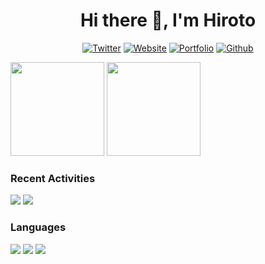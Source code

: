<h1 align="center">Hi there 👋, I'm Hiroto</h1>

<p align="center">
  <a href="https://x.com/hirotobeat"><img src="https://img.shields.io/twitter/follow/hirotobeat?label=Twitter&logo=twitter&style=flat" alt="Twitter"></a>
  <a href="https://hirotobeat.com"><img src="https://img.shields.io/badge/Website-hirotobeat.com-blue?style=flat&logo=google-chrome" alt="Website"></a>
  <a href="https://hirotobeat.vercel.app"><img src="https://img.shields.io/badge/Portfolio-hirotobeat.vercel.app-blue?style=flat&logo=vercel" alt="Portfolio"></a>
  <a href="https://github.com/hirayamahiroto"><img src="https://img.shields.io/github/followers/hirayamahiroto?label=follow&logo=github&style=flat" alt="Github"></a>
</p>

<p align="left">
  <a href="https://github.com/anuraghazra/github-readme-stats"><img height="150px" src="https://github-readme-stats.vercel.app/api?username=hirayamahiroto&count_private=true&show_icons=true&custom_title=GitHub%20Stats&hide_border=true&theme=transparent" /></a>
  <a href="https://github.com/DenverCoder1/github-readme-streak-stats"><img height="150px" src="https://github-readme-streak-stats.herokuapp.com/?user=hirayamahiroto&theme=transparent&hide_border=true" /></a>
</p>

### Recent Activities

[![](http://github-profile-summary-cards.vercel.app/api/cards/profile-details?username=hirayamahiroto&theme=transparent)](https://github.com/vn7n24fzkq/github-profile-summary-cards)
[![](https://github-readme-activity-graph.vercel.app/graph?username=hirayamahiroto&theme=github-dark-dimmed&custom_title=Contribution%20Graph%20in%20the%20last%2031%20days&hide_border=true)](https://github.com/Ashutosh00710/github-readme-activity-graph)

### Languages

[![](http://github-profile-summary-cards.vercel.app/api/cards/repos-per-language?username=hirayamahiroto&theme=transparent)](https://github.com/vn7n24fzkq/github-profile-summary-cards)
[![](http://github-profile-summary-cards.vercel.app/api/cards/most-commit-language?username=hirayamahiroto&theme=transparent)](https://github.com/vn7n24fzkq/github-profile-summary-cards)
[![](https://github-readme-stats.vercel.app/api/top-langs/?username=hirayamahiroto&layout=compact&count_private=true&show_icons=true&theme=transparent&hide_border=true)](https://github.com/anuraghazra/github-readme-stats)


